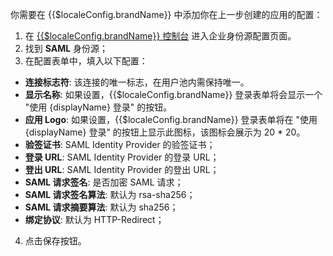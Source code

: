 <IntegrationDetailCard :title="`在 ${$localeConfig.brandName} 填入 SAML Identity Provider 配置`">

你需要在 {{$localeConfig.brandName}} 中添加你在上一步创建的应用的配置：

1. 在 [{{$localeConfig.brandName}} 控制台](https://console.authing.cn) 进入企业身份源配置页面。
2. 找到 **SAML** 身份源；
3. 在配置表单中，填入以下配置：

- **连接标志符**: 该连接的唯一标志，在用户池内需保持唯一。
- **显示名称**: 如果设置，{{$localeConfig.brandName}} 登录表单将会显示一个 "使用 {displayName} 登录" 的按钮。
- **应用 Logo**: 如果设置，{{$localeConfig.brandName}} 登录表单将在 "使用 {displayName} 登录" 的按钮上显示此图标，该图标会展示为 20 \* 20。
- **验签证书**: SAML Identity Provider 的验签证书；
- **登录 URL**: SAML Identity Provider 的登录 URL；
- **登出 URL**: SAML Identity Provider 的登出 URL；
- **SAML 请求签名**: 是否加密 SAML 请求；
- **SAML 请求签名算法**: 默认为 rsa-sha256；
- **SAML 请求摘要算法**: 默认为 sha256；
- **绑定协议**: 默认为 HTTP-Redirect；

4. 点击保存按钮。

</IntegrationDetailCard>